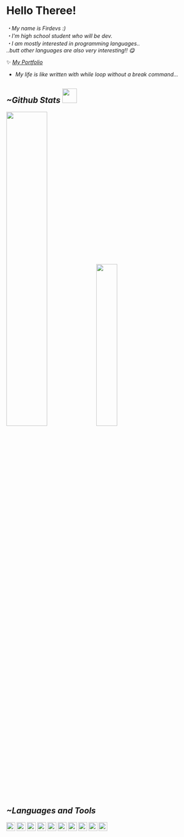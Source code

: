 
# Hello Theree!
  
*・My name is Firdevs :)*                                                                                                                                                    
*・I'm high school student who will be dev.*      
*・I am mostly interested in programming languages..*                                                                                                                                                    
*..butt other languages are also very interesting!! 😋*

✨ [*My Portfolio*](https://firdevsakbayir.carrd.co/)

- *My life is like written with while loop without a break command...*



## *~Github Stats* <img src="https://github.com/lyushher/lyushher/blob/main/gifs/Cat1.gif" width="38">               

<img width="46%" src="https://github-readme-streak-stats.herokuapp.com/?user=lyushher&theme=tokyonight">    <img width="33%" src="https://github-readme-stats.vercel.app/api/top-langs/?username=lyushher&theme=tokyonight&height=&layout=compact&langs_count=100">



 ## *~Languages and Tools*

<img height="23" width="23" src="https://brandslogos.com/wp-content/uploads/images/large/python-logo.png"> <img height="23" width="23" src="https://upload.wikimedia.org/wikipedia/commons/thumb/5/59/Visual_Studio_Icon_2019.svg/1200px-Visual_Studio_Icon_2019.svg.png"> <img height="23" width="23" src="https://upload.wikimedia.org/wikipedia/commons/thumb/1/1d/PyCharm_Icon.svg/2048px-PyCharm_Icon.svg.png"> <img height="23" width="23" src="http://imajans.com.tr/blog/wp-content/uploads/2015/02/html5.png"> <img height="23" width="23" src="https://www.mayisbilgiislem.com/upload/120319275.png"> <img height="23" width="23" src="https://git-scm.com/images/logos/downloads/Git-Icon-1788C.png"> <img height="23" width="23" src="https://brandslogos.com/wp-content/uploads/thumbs/eclipse-logo-vector.svg"> <img height="23" width="23" src="https://brandslogos.com/wp-content/uploads/images/java-logo-2.png"> <img height="23" width="23" src="https://upload.wikimedia.org/wikipedia/commons/thumb/6/62/CSS3_logo.svg/1920px-CSS3_logo.svg.png"> <img height="23" width="23" src="https://forum.sublimetext.com/uploads/default/original/3X/7/4/7483840f98832d90e041a4c650e4ee0666572a1a.png">
